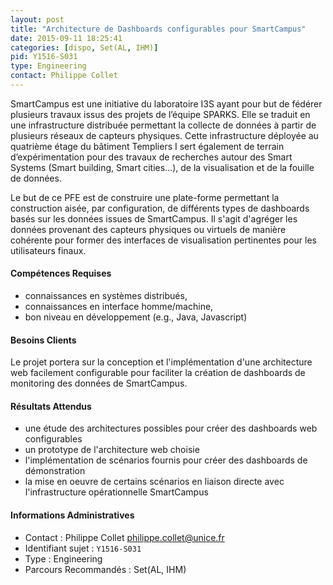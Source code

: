 ```yaml
---
layout: post
title: "Architecture de Dashboards configurables pour SmartCampus"
date: 2015-09-11 18:25:41
categories: [dispo, Set(AL, IHM)]
pid: Y1516-S031
type: Engineering
contact: Philippe Collet
---
```

       
SmartCampus est une initiative du laboratoire I3S ayant pour but de fédérer plusieurs travaux issus des projets de l’équipe SPARKS. Elle se traduit en une infrastructure distribuée permettant la collecte de données à partir de plusieurs réseaux de capteurs physiques. Cette infrastructure déployée au quatrième étage du bâtiment Templiers I sert également de terrain d’expérimentation pour des travaux de recherches autour des Smart Systems (Smart building, Smart cities...), de la visualisation et de la fouille de données.

Le but de ce PFE est de construire une plate-forme permettant la construction aisée, par  configuration, de différents types de dashboards basés sur les données issues de SmartCampus. Il s'agit d'agréger les données provenant des capteurs physiques ou virtuels de manière cohérente pour former des interfaces de visualisation pertinentes pour les utilisateurs finaux.

#### Compétences Requises
- connaissances en systèmes distribués,
- connaissances en interface homme/machine,
- bon niveau en développement (e.g., Java, Javascript)


#### Besoins Clients
Le projet portera sur la conception et l'implémentation d'une architecture web facilement configurable pour faciliter la création de dashboards de monitoring des données de SmartCampus.

#### Résultats Attendus
- une étude des architectures possibles pour créer des dashboards web configurables
- un prototype de l'architecture web choisie 
- l'implémentation de scénarios fournis pour créer des dashboards de démonstration
- la mise en oeuvre de certains scénarios en liaison directe avec l'infrastructure opérationnelle SmartCampus
     

#### Informations Administratives
  * Contact : Philippe Collet <philippe.collet@unice.fr>
  * Identifiant sujet : `Y1516-S031`
  * Type : Engineering
  * Parcours Recommandés : Set(AL, IHM)
     